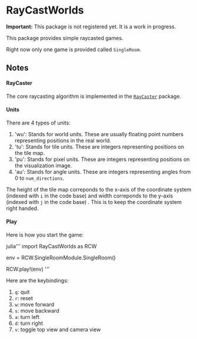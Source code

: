 # RayCastWorlds

**Important:** This package is not registered yet. It is a work in progress.

This package provides simple raycasted games.

Right now only one game is provided called `SingleRoom`.

## Notes

#### RayCaster

The core raycasting algorithm is implemented in the [`RayCaster`](https://github.com/Sid-Bhatia-0/RayCaster.jl) package.

#### Units

There are 4 types of units:
1. 'wu': Stands for world units. These are usually floating point numbers representing positions in the real world.
1. 'tu': Stands for tile units. These are integers representing positions on the tile map.
1. 'pu': Stands for pixel units. These are integers representing positions on the visualization image.
1. 'au': Stands for angle units. These are integers representing angles from 0 to `num_directions`.

The height of the tile map correponds to the x-axis of the coordinate system (indexed with `i` in the code base) and width correponds to the y-axis (indexed with `j` in the code base) . This is to keep the coordinate system right handed.

#### Play

Here is how you start the game:

julia'''
import RayCastWorlds as RCW

env = RCW.SingleRoomModule.SingleRoom()

RCW.play!(env)
'''

Here are the keybindings:
1. `q`: quit
1. `r`: reset
1. `w`: move forward
1. `s`: move backward
1. `a`: turn left
1. `d`: turn right
1. `v`: toggle top view and camera view
